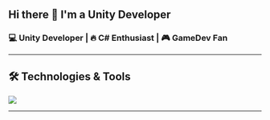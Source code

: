 ## Hi there 👋 I'm a Unity Developer


###  💻 Unity Developer | 🔥 C# Enthusiast | 🎮 GameDev Fan  

---

## 🛠️ Technologies & Tools
<p>
    <img  src="https://skillicons.dev/icons?i=unity,cs,rider,ps,figma,vue,)"/>
</p>

---

<!--
**AlexPyriel/AlexPyriel** is a ✨ _special_ ✨ repository because its `README.md` (this file) appears on your GitHub profile.

Here are some ideas to get you started:

- 🔭 I’m currently working on ...
- 🌱 I’m currently learning ...
- 👯 I’m looking to collaborate on ...
- 🤔 I’m looking for help with ...
- 💬 Ask me about ...
- 📫 How to reach me: ...
- 😄 Pronouns: ...
- ⚡ Fun fact: ...

---

## 🚀 About Me

- 🔭 Currently working on mobile idle games with deep tutorial systems  
- 🌱 Learning advanced architecture, ECS, DOTween, and UniTask  
- 🧠 Passionate about game design, UX, and performance optimization  
- 💬 Ask me about: Unity, Addressables, async/await  
- 📫 Reach me at: [your-email@example.com] or [Telegram](https://t.me/your_tg_username)

---
-->
